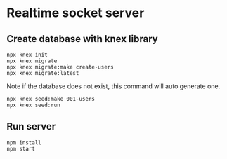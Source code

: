 # Realtime socket server



## Create database with knex library
```
npx knex init  
npx knex migrate    
npx knex migrate:make create-users    
npx knex migrate:latest    
```
Note if the database does not exist, this command will auto generate one.   
```
npx knex seed:make 001-users    
npx knex seed:run    
```

## Run server 

```
npm install 
npm start
```